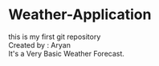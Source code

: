 # Weather-Application
this is my first git repository
<br>
Created by : Aryan
<br>
It's a Very Basic Weather Forecast. 
